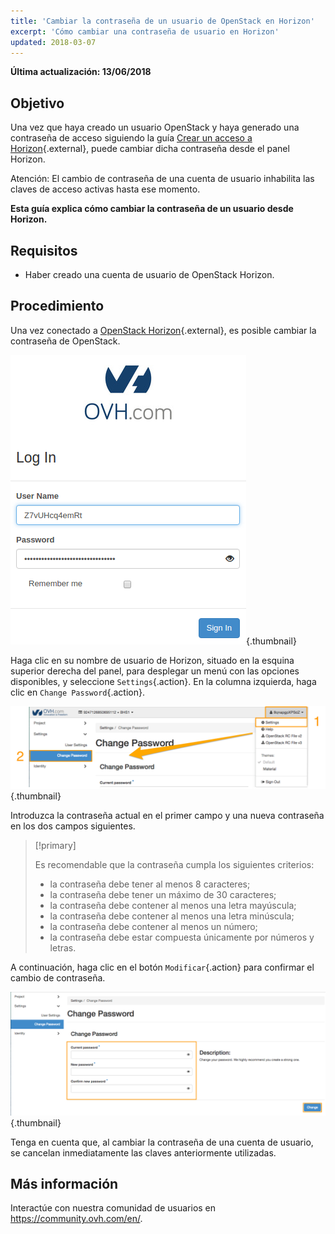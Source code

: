 ```yaml
---
title: 'Cambiar la contraseña de un usuario de OpenStack en Horizon'
excerpt: 'Cómo cambiar una contraseña de usuario en Horizon'
updated: 2018-03-07
---
```


**Última actualización: 13/06/2018**


## Objetivo

Una vez que haya creado un usuario OpenStack y haya generado una contraseña de acceso siguiendo la guía [Crear un acceso a Horizon](/pages/public_cloud/compute/introducing_horizon){.external}, puede cambiar dicha contraseña desde el panel Horizon. 

Atención: El cambio de contraseña de una cuenta de usuario inhabilita las claves de acceso activas hasta ese momento.

**Esta guía explica cómo cambiar la contraseña de un usuario desde Horizon.**


## Requisitos

- Haber creado una cuenta de usuario de OpenStack Horizon.


## Procedimiento

Una vez conectado a [OpenStack Horizon](https://horizon.cloud.ovh.net){.external}, es posible cambiar la contraseña de OpenStack.

![Conexión a Horizon](images/1_H_login_window.png){.thumbnail}

Haga clic en su nombre de usuario de Horizon, situado en la esquina superior derecha del panel, para desplegar un menú con las opciones disponibles,
y seleccione `Settings`{.action}. En la columna izquierda, haga clic en `Change Password`{.action}.

![Cambio de la contraseña](images/2_H_pass_change_option.png){.thumbnail}

Introduzca la contraseña actual en el primer campo y una nueva contraseña en los dos campos siguientes.

> [!primary]
>
> Es recomendable que la contraseña cumpla los siguientes criterios:
>
> - la contraseña debe tener al menos 8 caracteres;
> - la contraseña debe tener un máximo de 30 caracteres;
> - la contraseña debe contener al menos una letra mayúscula;
> - la contraseña debe contener al menos una letra minúscula;
> - la contraseña debe contener al menos un número;
> - la contraseña debe estar compuesta únicamente por números y letras.
>

A continuación, haga clic en el botón `Modificar`{.action} para confirmar el cambio de contraseña.

![Configuración de la contraseña](images/3_H_set_new_passord.png){.thumbnail}

Tenga en cuenta que, al cambiar la contraseña de una cuenta de usuario, se cancelan inmediatamente las claves anteriormente utilizadas.

## Más información

Interactúe con nuestra comunidad de usuarios en <https://community.ovh.com/en/>.